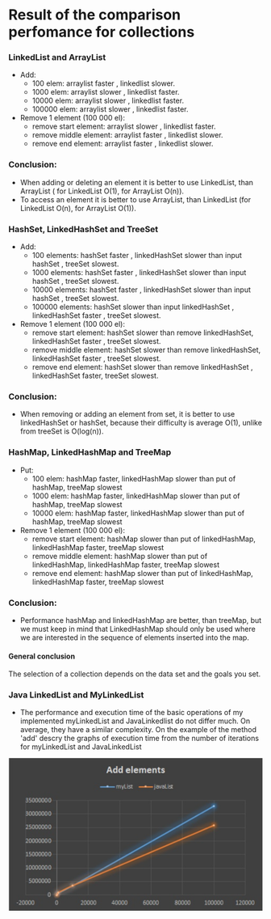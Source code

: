 # Result of the comparison perfomance for collections

### LinkedList and ArrayList

 - Add:
    + 100 elem: arraylist faster , linkedlist slower.
    + 1000 elem: arraylist slower , linkedlist faster.
    + 10000 elem: arraylist slower , linkedlist faster.
    + 100000 elem: arraylist slower , linkedlist faster.
 - Remove 1 element (100 000 el):    
    + remove start element: arraylist slower , linkedlist faster.
    + remove middle element: arraylist faster , linkedlist slower. 	
    + remove end element: arraylist faster , linkedlist slower.

### Conclusion:
- When adding or deleting an element it is better to use LinkedList, than ArrayList ( for LinkedList O(1), for ArrayList O(n)).
- To access an element it is better to use ArrayList, than LinkedList (for LinkedList O(n), for ArrayList O(1)).
    
### HashSet, LinkedHashSet and TreeSet

- Add:
    + 100 elements: hashSet faster , linkedHashSet slower than input hashSet , treeSet slowest.
    + 1000 elements: hashSet faster , linkedHashSet slower than input hashSet , treeSet slowest. 
    + 10000 elements: hashSet faster , linkedHashSet slower than input hashSet , treeSet slowest.
    + 100000 elements: hashSet slower than input linkedHashSet , linkedHashSet faster , treeSet slowest.
- Remove 1 element (100 000 el):
    + remove start element: hashSet slower than remove linkedHashSet, linkedHashSet faster , treeSet slowest.
	+ remove middle element: hashSet slower than remove linkedHashSet, linkedHashSet faster , treeSet slowest.
    + remove end element: hashSet slower than remove linkedHashSet , linkedHashSet faster, treeSet slowest.
 
### Conclusion:
- When removing or adding an element from set, it is better to use linkedHashSet or hashSet, 
  because their difficulty is average O(1), unlike from treeSet  is O(log(n)).

### HashMap, LinkedHashMap and TreeMap  

- Put:
    + 100 elem: hashMap faster, linkedHashMap slower than put of hashMap, treeMap slowest
    + 1000 elem: hashMap faster, linkedHashMap slower than put of hashMap, treeMap slowest
    + 10000 elem: hashMap faster, linkedHashMap slower than put of hashMap, treeMap slowest 
- Remove 1 element (100 000 el):
    + remove start element: hashMap slower than put of linkedHashMap, linkedHashMap faster, treeMap slowest
	+ remove middle element: hashMap slower than put of linkedHashMap, linkedHashMap faster, treeMap slowest
    + remove end element: hashMap slower than put of linkedHashMap, linkedHashMap faster, treeMap slowest
### Conclusion:
- Performance hashMap and linkedHashMap are better, than treeMap, but we must keep in mind that LinkedHashMap should only be used where 
  we are interested in the sequence of elements inserted into the map.

#### General conclusion 
The selection of a collection depends on the data set and the goals you set.

### Java LinkedList and MyLinkedList
 - The performance and execution time of the basic operations of my implemented myLinkedList and JavaLinkedlist do not differ much. On average, they have a similar complexity. 
   On the example of the method 'add'  descry the graphs of execution time from the number of iterations  for myLinkedList and JavaLinkedList

![Image alt](https://github.com/Shvetc/LinkedList/raw/main/image/perfomance.png)